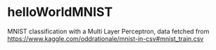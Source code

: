 # helloWorldMNIST

MNIST classification with a Multi Layer Perceptron, data fetched from https://www.kaggle.com/oddrationale/mnist-in-csv#mnist_train.csv
